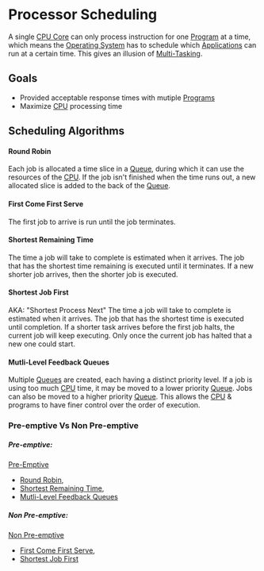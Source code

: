 # Processor Scheduling
A single [CPU Core](../Architecture/CPU%20Core.md) can only process instruction for one [Program](../Program.md) at a time, which means the [Operating System](../Operating%20System.md) has to schedule which [Applications](../Program.md) can run at a certain time. This gives an illusion of [Multi-Tasking](../Multi-Tasking.md).

## Goals
- Provided acceptable response times with mutiple [Programs](../Program.md)
- Maximize [CPU](../Architecture/CPU.md) processing time

## Scheduling Algorithms

#### Round Robin
Each job is allocated a time slice in a [Queue](../Data%20Structures/Queue.md), during which it can use the resources of the [CPU](../Architecture/CPU.md). If the job isn't finished when the time runs out, a new allocated slice is added to the back of the [Queue](../Data%20Structures/Queue.md).

#### First Come First Serve
The first job to arrive is run until the job terminates.

#### Shortest Remaining Time
The time a job will take to complete is estimated when it arrives. The job that has the shortest time remaining is executed until it terminates. If a new shorter job arrives, then the shorter job is executed.

#### Shortest Job First
AKA: "Shortest Process Next"
The time a job will take to complete is estimated when it arrives. The job that has the shortest time is executed until completion. If a shorter task arrives before the first job halts, the current job will keep executing. Only once the current job has halted that a new one could start.

#### Mutli-Level Feedback Queues
Multiple [Queues](../Data%20Structures/Queue.md) are created, each having a distinct priority level. If a job is using too much [CPU](../Architecture/CPU.md) time, it may be moved to a lower priority [Queue](../Data%20Structures/Queue.md). Jobs can also be moved to a higher priority [Queue](../Data%20Structures/Queue.md). This allows the [CPU](../Architecture/CPU.md) & programs to have finer control over the order of execution.

### Pre-emptive Vs Non Pre-emptive

##### Pre-emptive:
[Pre-Emptive](Pre-Emptive.md)
- [Round Robin](#Round%20Robin),
- [Shortest Remaining Time](#Shortest%20Remaining%20Time),
- [Mutli-Level Feedback Queues](#Mutli-Level%20Feedback%20Queues)

##### Non Pre-emptive:
[Non Pre-emptive](Non%20Pre-emptive.md)
- [First Come First Serve](#First%20Come%20First%20Serve),
- [Shortest Job First](#Shortest%20Job%20First)


